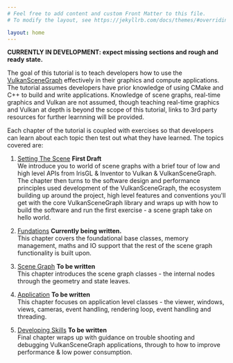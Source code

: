 ```yaml
---
# Feel free to add content and custom Front Matter to this file.
# To modify the layout, see https://jekyllrb.com/docs/themes/#overriding-theme-defaults

layout: home
---
```


**CURRENTLY IN DEVELOPMENT: expect missing sections and rough and ready state.**

The goal of this tutorial is to teach developers how to use the [VulkanSceneGraph](https://github.com/vsg-dev/VulkanSceneGraph) effectively in their graphics and compute applications. The tutorial assumes developers have prior knowledge of using CMake and C++ to build and write applications.  Knowledge of scene graphs, real-time graphics and Vulkan are not assumed, though teaching real-time graphics and Vulkan at depth is beyond the scope of this tutorial, links to 3rd party resources for further learnning will be provided.

Each chapter of the tutorial is coupled with exercises so that developers can learn about each topic then test out what they have learned. The topics covered are:

1. [Setting The Scene](1_SettingTheScene/index.md) **First Draft**  
We introduce you to world of scene graphs with a brief tour of low and high level APIs from IrisGL & Inventor to Vulkan & VulkanSceneGraph. The chapter then turns to the software design and performance principles used development of the VulkanSceneGraph, the ecosystem building up around the project, high level features and conventions you'll get with the core VulkanSceneGraph library and wraps up with how to build the software and run the first exercise - a scene graph take on hello world.

2. [Fundations](2_Foundations/index.md) **Currently being written.**  
This chapter covers the foundational base classes, memory management, maths and IO support that the rest of the scene graph functionality is built upon.

3. [Scene Graph](3_SceneGraph/index.md) **To be written**  
This chapter introduces the scene graph classes - the internal nodes through the geometry and state leaves.

4. [Application](4_Application/index.md) **To be written**  
This chapter focuses on application level classes - the viewer, windows, views, cameras, event handling, rendering loop, event handling and threading.

5. [Developing Skills](5_DevelopingSkills/index.md) **To be written**  
Final chapter wraps up with guidance on trouble shooting and debugging VulkanSceneGraph applications, through to how to improve performance & low power consumption.
